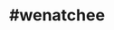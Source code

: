 ---
title: "#wenatchee"
hashtag: "wenatchee"
tags:
  - Cities I have visited
  - Cities I have worked in
---